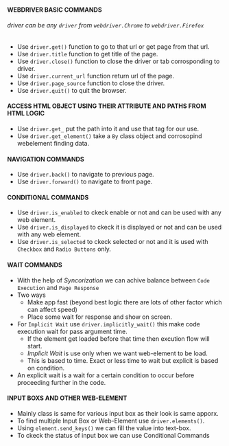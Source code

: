 #### WEBDRIVER BASIC COMMANDS
###### driver can be any `driver` from `webdriver.Chrome` to `webdriver.Firefox`
- Use `driver.get()` function to go to that url or get page from that url.
- Use `driver.title` function to get title of the page.
- Use `driver.close()` function to close the driver or tab corrosponding to driver.
- Use `driver.current_url` function return url of the page.
- Use `driver.page_source` function to close the driver.
- Use `driver.quit()` to quit the browser.

#### ACCESS HTML OBJECT USING THEIR ATTRIBUTE AND PATHS FROM HTML LOGIC
- Use `driver.get_` put the path into it and use that tag for our use.
- Use `driver.get_element()` take a `By` class object and corrosopind webelement finding data.

#### NAVIGATION COMMANDS
- Use `driver.back()` to navigate to previous page.
- Use `driver.forward()` to navigate to front page.

#### CONDITIONAL COMMANDS
- Use `driver.is_enabled` to ckeck enable or not and can be used with any web element.
- Use `driver.is_displayed` to ckeck it is displayed or not and can be used with any web element.
- Use `driver.is_selected` to ckeck selected or not and it is used with `Checkbox` and `Radio Buttons` only.

#### WAIT COMMANDS
- With the help of _Syncorization_ we can achive balance between `Code Execution` and `Page Response`
- Two ways
    - Make app fast (beyond best logic there are lots of other factor which can affect speed)
    - Place some wait for response and show on screen.
- For `Implicit Wait` use `driver.implicitly_wait()` this make code execution wait for pass argument time.
    - If the element get loaded before that time then excution flow will start.
    - _Implicit Wait_ is use only when we want web-element to be load.
    - This is based to time. Exact or less time to wait but explicit is based on condition.
- An explicit wait is a wait for a certain condition to occur before proceeding further in the code.

#### INPUT BOXS AND OTHER WEB-ELEMENT
- Mainly class is same for various input box as their look is same apporx.
- To find multiple Input Box or Web-Element use `driver.elements()`.
- Using `element.send_keys()` we can fill the value into text-box.
- To ckeck the status of input box we can use Conditional Commands